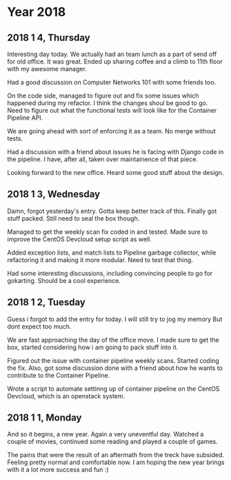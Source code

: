 # Year 2018

## 2018 1 4, Thursday

Interesting day today. We actually had an team lunch as a part of send off for
old office. It was great. Ended up sharing coffee and a climb to 11th floor with
my awesome manager.

Had a good discussion on Computer Networks 101 with some friends too.

On the code side, managed to figure out and fix some issues which happened during
my refactor. I think the changes shoul be good to go. Need to figure out what the
functional tests will look like for the Container Pipeline API.

We are going ahead with sort of enforcing it as a team. No merge without tests.

Had a discussion with a friend about issues he is facing with Django code in the
pipeline. I have, after all, taken over maintainence of that piece.

Looking forward to the new office. Heard some good stuff about the design.

## 2018 1 3, Wednesday

Damn, forgot yesterday's entry. Gotta keep better track of this. Finally got
stuff packed. Still need to seal the box though.

Managed to get the weekly scan fix coded in and tested. Made sure to improve
the CentOS Devcloud setup script as well.

Added exception lists, and match lists to Pipeline garbage collector, while
refactoring it and making it more modular. Need to test that thing.

Had some interesting discussions, including convincing people to go for
gokarting. Should be a cool experience.

## 2018 1 2, Tuesday

Guess i forgot to add the entry for today. I will still try to jog my memory
But dont expect too much.

We are fast approaching the day of the office move. I made sure to get the box,
started considering how i am going to pack stuff into it.

Figured out the issue with container pipeline weekly scans. Started coding the
fix. Also, got some discussion done with a friend about how he wants to
contribute to the Container Pipeline.

Wrote a script to automate settinng up of container pipeline on the CentOS
Devcloud, which is an openstack system.

## 2018 1 1, Monday

And so it begins, a new year. Again a very uneventful day. Watched a couple
of movies, continued some reading and played a couple of games.

The pains that were the result of an aftermath from the treck have subsided.
Feeling pretty normal and comfortable now. I am hoping the new year brings
with it a lot more success and fun :)